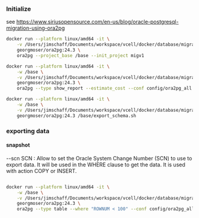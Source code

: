 ### Initialize
see https://www.siriusopensource.com/en-us/blog/oracle-postgresql-migration-using-ora2pg

```bash
docker run --platform linux/amd64 -it \
    -v /Users/jimschaff/Documents/workspace/vcell/docker/database/migration:/base \
    georgmoser/ora2pg:24.3 \
    ora2pg --project_base /base --init_project migv1
```

```bash
docker run --platform linux/amd64 -it \
    -w /base \
    -v /Users/jimschaff/Documents/workspace/vcell/docker/database/migration/migv1:/base \
    georgmoser/ora2pg:24.3 \
    ora2pg --type show_report --estimate_cost --conf config/ora2pg_all.conf --basedir data --dump_as_html > ora2pg.html
```

```bash
docker run --platform linux/amd64 -it \
    -w /base \
    -v /Users/jimschaff/Documents/workspace/vcell/docker/database/migration/migv1:/base \
    georgmoser/ora2pg:24.3 /base/export_schema.sh
```

### exporting data
#### snapshot
--scn    SCN : Allow to set the Oracle System Change Number (SCN) to use to export data. It will be used in the WHERE clause to get the data. It is used with action COPY or INSERT.


```bash

docker run --platform linux/amd64 -it \
    -w /base \
    -v /Users/jimschaff/Documents/workspace/vcell/docker/database/migration/migv1:/base \
    georgmoser/ora2pg:24.3 \
    ora2pg --type table --where "ROWNUM < 100" --conf config/ora2pg_all.conf --basedir data --dump_as_html > ora2pg.html
```

